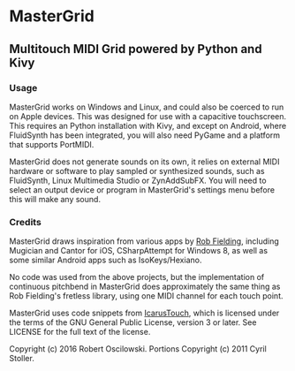 # MasterGrid
## Multitouch MIDI Grid powered by Python and Kivy

### Usage
MasterGrid works on Windows and Linux, and could also be coerced to run on Apple devices.
This was designed for use with a capacitive touchscreen.
This requires an Python installation with Kivy, and except on Android, where FluidSynth has been integrated,
you will also need PyGame and a platform that supports PortMIDI.

MasterGrid does not generate sounds on its own, it relies on external MIDI hardware or software
to play sampled or synthesized sounds, such as FluidSynth, Linux Multimedia Studio or ZynAddSubFX.
You will need to select an output device or program in MasterGrid's settings menu before this will make any sound.

### Credits
MasterGrid draws inspiration from various apps by [Rob Fielding](https://github.com/rfielding),
including Mugician and Cantor for iOS, CSharpAttempt for Windows 8,
as well as some similar Android apps such as IsoKeys/Hexiano.

No code was used from the above projects, but the implementation of continuous pitchbend
in MasterGrid does approximately the same thing as Rob Fielding's fretless library,
using one MIDI channel for each touch point.

MasterGrid uses code snippets from [IcarusTouch](http://github.com/stocyr/IcarusTouch),
which is licensed under the terms of the GNU General Public License, version 3 or later.
See LICENSE for the full text of the license.

Copyright (c) 2016 Robert Oscilowski.
Portions Copyright (c) 2011 Cyril Stoller.
